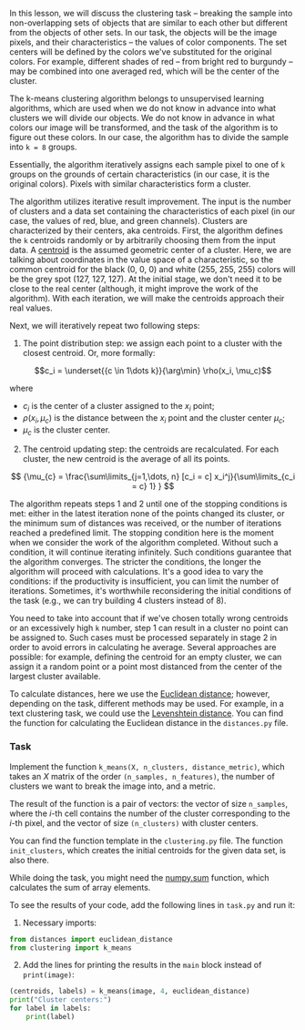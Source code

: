 

In this lesson, we will discuss the clustering task – breaking the sample into non-overlapping sets of objects that are similar to each other but different from the objects of other sets. In our task, the objects will be the image pixels, and their characteristics – the values of color components. The set centers will be defined by the colors we've substituted for the original colors. For example, different shades of red – from bright red to burgundy – may be combined into one averaged red, which will be the center of the cluster.


The k-means clustering algorithm belongs to unsupervised learning algorithms, which are used when we do not know in advance into what clusters we will divide our objects. We do not know in advance in what colors our image will be transformed, and the task of the algorithm is to figure out these colors. In our case, the algorithm has to divide the sample into
`k = 8` groups.

Essentially, the algorithm iteratively assigns each sample pixel to one of `k` groups on the grounds of certain characteristics (in our case, it is the original colors). Pixels with similar characteristics form a cluster.

The algorithm utilizes iterative result improvement. The input is the number of clusters and a data set containing the characteristics of each pixel (in our case, the values of red, blue, and green channels). Clusters are characterized by their centers, aka centroids. First, the algorithm defines the `k` centroids randomly or by arbitrarily choosing them from the input data. A [centroid](https://en.wikipedia.org/wiki/Centroid) is the assumed geometric center of a cluster. Here, we are talking about coordinates in the value space of a characteristic, so the common centroid for the black (0, 0, 0) and white (255, 255, 255) colors will be the grey spot (127, 127, 127). At the initial stage, we don't need it to be close to the real center (although, it might improve the work of the algorithm). With each iteration, we will make the centroids approach their real values.

Next, we will iteratively repeat two following steps:

1. The point distribution step: we assign each point to a cluster with the closest centroid. Or, more formally:

$$c_i = \underset{{c \in 1\dots k}}{\arg\min}  \rho(x_i, \mu_c)$$

where
- $c_i$ is the center of a cluster assigned to the $x_i$ point;
- $\rho(x_i, \mu_c)$ is the distance between the $x_i$ point and the cluster center $\mu_c$;
- $\mu_{c}$ is the cluster center.

2. The centroid updating step: the centroids are recalculated. For each cluster, the new centroid is the average of all its points.

$$ {\mu_{c} = \frac{\sum\limits_{j=1,\dots, n} [c_i = c] x_i^j}{\sum\limits_{c_i = c} 1} } $$


The algorithm repeats steps 1 and 2 until one of the stopping conditions is met: either in the latest iteration none of the points changed its cluster, or the minimum sum of distances was received, or the number of iterations reached a predefined limit. The stopping condition here is the moment when we consider the work of the algorithm completed. Without such a condition, it will continue iterating infinitely.
Such conditions guarantee that the algorithm converges. The stricter the conditions, the longer the algorithm will proceed with calculations. It's a good idea to vary the conditions: if the productivity is insufficient, you can limit the number of iterations. Sometimes, it's worthwhile reconsidering the initial conditions of the task (e.g., we can try building 4 clusters instead of 8).

You need to take into account that if we've chosen totally wrong centroids or an excessively high `k` number, step 1 can result in a cluster no point can be assigned to. Such cases must be processed separately in stage 2 in order to avoid errors in calculating he average. Several approaches are possible: for example, defining the centroid for an empty cluster, we can assign it a random point or a point most distanced from the center of the largest cluster available.

To calculate distances, here we use the [Euclidean distance](https://en.wikipedia.org/wiki/Euclidean_distance); however, depending on the task, different methods may be used. For example, in a text clustering task, we could use the [Levenshtein distance](https://en.wikipedia.org/wiki/Levenshtein_distance). You can find the function for calculating the Euclidean distance in the `distances.py` file.



### Task

Implement the function `k_means(X, n_clusters, distance_metric)`, which takes an $X$ matrix of the order `(n_samples, n_features)`, the number of clusters we want to break the image into, and a metric.

The result of the function is a pair of vectors: the vector of size `n_samples`, where the $i$-th cell contains the number of the cluster corresponding to the $i$-th pixel, and the vector of size `(n_clusters)` with cluster centers.

You can find the function template in the `clustering.py` file. The function `init_clusters`, which creates the initial centroids for the given data set, is also there.

While doing the task, you might need the [numpy.sum](https://numpy.org/doc/1.18/reference/generated/numpy.sum.html) function, which calculates the sum of array elements.

To see the results of your code, add the following lines in `task.py` and run it:
1. Necessary imports:
 ```python
from distances import euclidean_distance
from clustering import k_means  
```
2. Add the lines for printing the results in the `main` block instead of `print(image)`:
```python
(centroids, labels) = k_means(image, 4, euclidean_distance)
print("Cluster centers:")
for label in labels:
    print(label)
```

